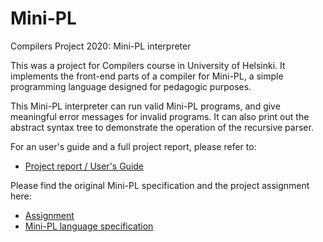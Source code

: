 # Mini-PL
Compilers Project 2020: Mini-PL interpreter

This was a project for Compilers course in University of Helsinki. It implements the front-end parts of a compiler for Mini-PL, a simple programming language designed for pedagogic purposes. 

This Mini-PL interpreter can run valid Mini-PL programs, and give meaningful error messages for invalid programs. It can also print out the abstract syntax tree to demonstrate the operation of the recursive parser.

For an user's guide and a full project report, please refer to:

* [Project report / User's Guide](doc/haorn_doc_2020_03_22.pdf)

Please find the original Mini-PL specification and the project assignment here:

* [Assignment](doc/Compilers_Project_2020.pdf)
* [Mini-PL language specification](doc/Mini-PL_Syntax_2020.pdf)
